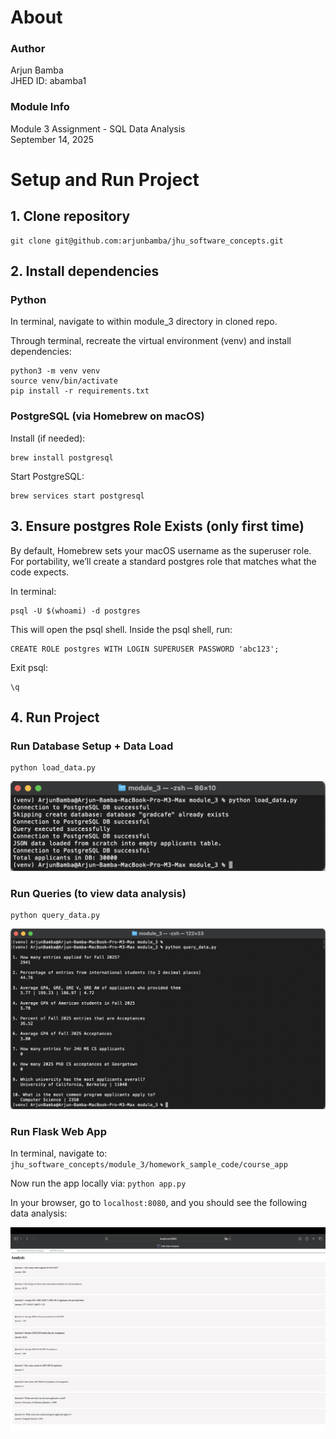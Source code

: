 # About
### Author
Arjun Bamba <br>
JHED ID: abamba1

### Module Info
Module 3 Assignment - SQL Data Analysis <br>
September 14, 2025 <br>

# Setup and Run Project
## 1. Clone repository
```
git clone git@github.com:arjunbamba/jhu_software_concepts.git
```
## 2. Install dependencies
### Python
In terminal, navigate to within module_3 directory in cloned repo.

Through terminal, recreate the virtual environment (venv) and install dependencies:
```
python3 -m venv venv
source venv/bin/activate
pip install -r requirements.txt
```
### PostgreSQL (via Homebrew on macOS)
Install (if needed):
```
brew install postgresql
```
Start PostgreSQL:
```
brew services start postgresql
```
## 3. Ensure postgres Role Exists (only first time)
By default, Homebrew sets your macOS username as the superuser role. For portability, we’ll create a standard postgres role that matches what the code expects.

In terminal:
```
psql -U $(whoami) -d postgres
```
This will open the psql shell. Inside the psql shell, run:
```
CREATE ROLE postgres WITH LOGIN SUPERUSER PASSWORD 'abc123';
```
Exit psql:
```
\q
```
## 4. Run Project
### Run Database Setup + Data Load
```
python load_data.py
```
![load_data](/module_3/Screenshot_Load_Data.jpg)

### Run Queries (to view data analysis)
```
python query_data.py
```
![query_data](/module_3/Screenshot_Query_Data.jpg)

### Run Flask Web App
In terminal, navigate to: `jhu_software_concepts/module_3/homework_sample_code/course_app`

Now run the app locally via: `python app.py`

In your browser, go to `localhost:8080`, and you should see the following data analysis:

![data_analysis](/module_3/Screenshot_Data_Analysis.jpg)
